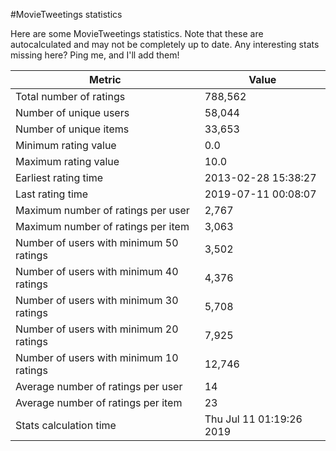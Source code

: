 #MovieTweetings statistics

Here are some MovieTweetings statistics. Note that these are autocalculated and may not be completely up to date. Any interesting stats missing here? Ping me, and I'll add them!

Metric | Value
--- | ---
Total number of ratings                 | 788,562
Number of unique users                  | 58,044
Number of unique items                  | 33,653
Minimum rating value                    | 0.0
Maximum rating value                    | 10.0
Earliest rating time                    | 2013-02-28 15:38:27
Last rating time                        | 2019-07-11 00:08:07
Maximum number of ratings per user      | 2,767
Maximum number of ratings per item      | 3,063
Number of users with minimum 50 ratings | 3,502
Number of users with minimum 40 ratings | 4,376
Number of users with minimum 30 ratings | 5,708
Number of users with minimum 20 ratings | 7,925
Number of users with minimum 10 ratings | 12,746
Average number of ratings per user      | 14
Average number of ratings per item      | 23
Stats calculation time                  | Thu Jul 11 01:19:26 2019

